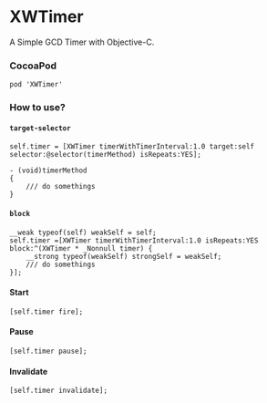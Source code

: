 # XWTimer
 
A Simple GCD Timer with Objective-C.

### CocoaPod

```
pod 'XWTimer'
```

### How to use?
#### `target-selector`
```objc
self.timer = [XWTimer timerWithTimerInterval:1.0 target:self selector:@selector(timerMethod) isRepeats:YES];

- (void)timerMethod
{
    /// do somethings
}
```

#### `block`

```objc
__weak typeof(self) weakSelf = self;
self.timer =[XWTimer timerWithTimerInterval:1.0 isRepeats:YES block:^(XWTimer * _Nonnull timer) {
    __strong typeof(weakSelf) strongSelf = weakSelf;
    /// do somethings
}];
```

#### Start

```objc
[self.timer fire];
```

#### Pause

```objc
[self.timer pause];
```

#### Invalidate

```objc
[self.timer invalidate];
```